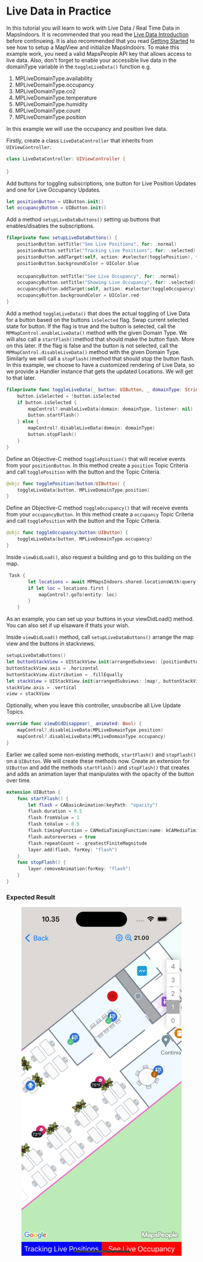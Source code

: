 # Live Data in Practice

In this tutorial you will learn to work with Live Data / Real Time Data in MapsIndoors. It is recommended that you read the [Live Data Introduction](https://docs.mapsindoors.com/live-data-intro/) before continueing. It is also recommended that you read [Getting Started](https://docs.mapsindoors.com/getting-started/ios/set-up-your-environment) to see how to setup a MapView and initialize MapsIndoors. To make this example work, you need a valid MapsPeople API key that allows access to live data. Also, don't forget to enable your accessible live data in the domainType variable in the `toggleLiveData()` function e.g.

1. MPLiveDomainType.availability
2. MPLiveDomainType.occupancy
3. MPLiveDomainType.co2
4. MPLiveDomainType.temperature
5. MPLiveDomainType.humidity
6. MPLiveDomainType.count
7. MPLiveDomainType.position

In this example we will use the occupancy and position live data.

Firstly, create a class `LiveDataController` that inherits from `UIViewController`.

```swift
class LiveDataController: UIViewController {

} 
```

Add buttons for toggling subscriptions, one button for Live Position Updates and one for Live Occupancy Updates.

```swift
let positionButton = UIButton.init()
let occupancyButton = UIButton.init()
```

Add a method `setupLiveDataButtons()` setting up buttons that enables/disables the subscriptions.

```swift
fileprivate func setupLiveDataButtons() {
    positionButton.setTitle("See Live Positions", for: .normal)
    positionButton.setTitle("Tracking Live Positions", for: .selected)
    positionButton.addTarget(self, action: #selector(togglePosition), for: .touchUpInside)
    positionButton.backgroundColor = UIColor.blue

    occupancyButton.setTitle("See Live Occupancy", for: .normal)
    occupancyButton.setTitle("Showing Live Occupancy", for: .selected)
    occupancyButton.addTarget(self, action: #selector(toggleOccupancy), for: .touchUpInside)
    occupancyButton.backgroundColor = UIColor.red
}
```

Add a method `toggleLiveData()` that does the actual toggling of Live Data for a button based on the buttons `isSelected` flag. Swap current selected state for button. If the flag is true and the button is selected, call the `MPMapControl.enableLiveData()` method with the given Domain Type. We will also call a `startFlash()`method that should make the button flash. More on this later. If the flag is false and the button is not selected, call the `MPMapControl.disableLiveData()` method with the given Domain Type. Similarly we will call a `stopFlash()`method that should stop the button flash. In this example, we choose to have a customized rendering of Live Data, so we provide a Handler instance that gets the updated Locations. We will get to that later.

```swift
fileprivate func toggleLiveData(_ button: UIButton, _ domainType: String) {
    button.isSelected = !button.isSelected
    if button.isSelected {
        mapControl?.enableLiveData(domain: domainType, listener: nil)
        button.startFlash()
    } else {
        mapControl?.disableLiveData(domain: domainType)
        button.stopFlash()
    }
}
```

Define an Objective-C method `togglePosition()` that will receive events from your `positionButton`. In this method create a `position` Topic Criteria and call `togglePosition` with the button and the Topic Criteria.

```swift
@objc func togglePosition(button:UIButton) {
    toggleLiveData(button, MPLiveDomainType.position)
}
```

Define an Objective-C method `toggleOccupancy()` that will receive events from your `occupancyButton`. In this method create a `occupancy` Topic Criteria and call `togglePosition` with the button and the Topic Criteria.

```swift
@objc func toggleOccupancy(button:UIButton) {
    toggleLiveData(button, MPLiveDomainType.occupancy)
}
```

Inside `viewDidLoad()`, also request a building and go to this building on the map.

```swift
 Task {
        let locations = await MPMapsIndoors.shared.locationsWith(query: nil, filter: nil)
        if let loc = locations.first {
            mapControl?.goTo(entity: loc)
        }
    }
```

As an example, you can set up your buttons in your viewDidLoad() method. You can also set if up elsaware if thats your wish.

Inside `viewDidLoad()` method, call `setupLiveDataButtons()` arrange the map view and the buttons in stackviews.

```swift
setupLiveDataButtons()
let buttonStackView = UIStackView.init(arrangedSubviews: [positionButton, occupancyButton])
buttonStackView.axis = .horizontal
buttonStackView.distribution = .fillEqually
let stackView = UIStackView.init(arrangedSubviews: [map!, buttonStackView])
stackView.axis = .vertical
view = stackView

```

Optionally, when you leave this controller, unsubscribe all Live Update Topics.

```swift
override func viewDidDisappear(_ animated: Bool) {
    mapControl?.disableLiveData(MPLiveDomainType.position)
    mapControl?.disableLiveData(MPLiveDomainType.occupancy)
}
```

Earlier we called some non-existing methods, `startFlash()` and `stopFlash()` on a `UIButton`. We will create these methods now. Create an extension for `UIButton` and add the methods `startFlash()` and `stopFlash()` that creates and adds an animation layer that manipulates with the opacity of the button over time.

```swift
extension UIButton {
    func startFlash() {
        let flash = CABasicAnimation(keyPath: "opacity")
        flash.duration = 0.5
        flash.fromValue = 1
        flash.toValue = 0.5
        flash.timingFunction = CAMediaTimingFunction(name: kCAMediaTimingFunctionEaseInEaseOut)
        flash.autoreverses = true
        flash.repeatCount = .greatestFiniteMagnitude
        layer.add(flash, forKey: "flash")
    }
    func stopFlash() {
        layer.removeAnimation(forKey: "flash")
    }
}
```

### Expected Result[​](https://docs.mapsindoors.com/live-data-in-practice#expected-result) <a href="#expected-result" id="expected-result"></a>

<figure><img src="../../../.gitbook/assets/image (13) (1).png" alt=""><figcaption></figcaption></figure>
